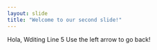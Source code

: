 ```yaml
---
layout: slide
title: "Welcome to our second slide!"
---
```

Hola, Wditing Line 5
Use the left arrow to go back!
